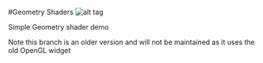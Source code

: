 #Geometry Shaders
![alt tag](http://nccastaff.bournemouth.ac.uk/jmacey/GraphicsLib/Demos/GeoShader.png)

Simple Geometry shader demo


Note this branch is an older version and will not be maintained as it uses the old OpenGL widget

